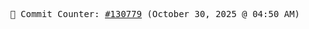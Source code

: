 <p align="center">
    <samp>
        📮 Commit Counter: <a href="https://github.com/Javascript-void0/Javascript-void0/commits/main">#130779</a> (October 30, 2025 @ 04:50 AM)
    </samp>
</p>